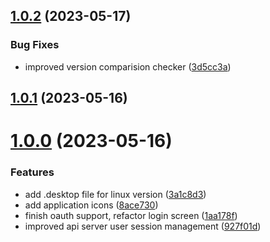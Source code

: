 ## [1.0.2](https://github.com/Guusvanmeerveld/Dust-Mail/compare/v1.0.1...v1.0.2) (2023-05-17)


### Bug Fixes

* improved version comparision checker ([3d5cc3a](https://github.com/Guusvanmeerveld/Dust-Mail/commit/3d5cc3a0c49d63e43c39f6553b4149113cd50205))



## [1.0.1](https://github.com/Guusvanmeerveld/Dust-Mail/compare/v1.0.0...v1.0.1) (2023-05-16)



# [1.0.0](https://github.com/Guusvanmeerveld/Dust-Mail/compare/1aa178fd13e3e4a5e403abebe386091fed2c4e5d...v1.0.0) (2023-05-16)


### Features

* add .desktop file for linux version ([3a1c8d3](https://github.com/Guusvanmeerveld/Dust-Mail/commit/3a1c8d39e31f6c210ccfdc04781c6900ba9a7963))
* add application icons ([8ace730](https://github.com/Guusvanmeerveld/Dust-Mail/commit/8ace7303ae9180c19d892bae797b622c1577eb95))
* finish oauth support, refactor login screen ([1aa178f](https://github.com/Guusvanmeerveld/Dust-Mail/commit/1aa178fd13e3e4a5e403abebe386091fed2c4e5d))
* improved api server user session management ([927f01d](https://github.com/Guusvanmeerveld/Dust-Mail/commit/927f01dc83cbede84e86a3593e92e98bde494c10))



